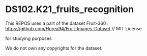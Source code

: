 # DS102.K21_fruits_recognition

This REPOS uses a part of the dataset Fruit-360 : https://github.com/Horea94/Fruit-Images-Dataset // MIT License

for studying purposes

We do not own any copyrights for the dataset.
